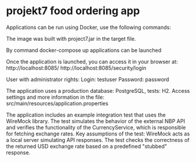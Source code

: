# projekt7 food ordering app

Applications can be run using Docker, use the following commands:

The image was built with project7.jar in the target file.

By command 
docker-compose up
applications can be launched

Once the application is launched, you can access it in your browser at: http://localhost:8085/ http://localhost:8085/security/login

User with administrator rights: Login: testuser Password: password

The application uses a production database: PostgreSQL, tests: H2.
Access settings and more information in the file:
src/main/resources/application.properties

The application includes an example integration test that uses the WireMock library. The test simulates the behavior of the external NBP API and verifies the functionality of the CurrencyService,
which is responsible for fetching exchange rates.
Key assumptions of the test:
WireMock acts as a local server simulating API responses.
The test checks the correctness of the returned USD exchange rate based on a predefined "stubbed" response.

